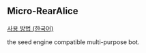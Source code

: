 ## Micro-RearAlice
[사용 방법 (한국어)](./docs/usage-ko.md)

the seed engine compatible multi-purpose bot.
